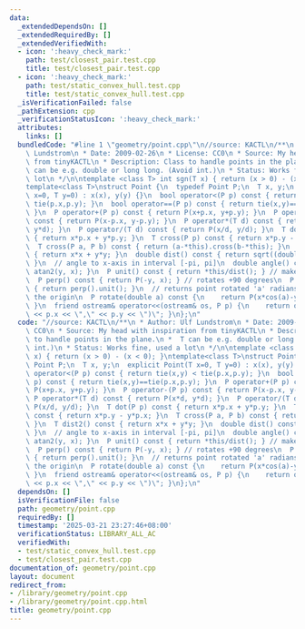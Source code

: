 ```yaml
---
data:
  _extendedDependsOn: []
  _extendedRequiredBy: []
  _extendedVerifiedWith:
  - icon: ':heavy_check_mark:'
    path: test/closest_pair.test.cpp
    title: test/closest_pair.test.cpp
  - icon: ':heavy_check_mark:'
    path: test/static_convex_hull.test.cpp
    title: test/static_convex_hull.test.cpp
  _isVerificationFailed: false
  _pathExtension: cpp
  _verificationStatusIcon: ':heavy_check_mark:'
  attributes:
    links: []
  bundledCode: "#line 1 \"geometry/point.cpp\"\n//source: KACTL\n/**\n * Author: Ulf\
    \ Lundstrom\n * Date: 2009-02-26\n * License: CC0\n * Source: My head with inspiration\
    \ from tinyKACTL\n * Description: Class to handle points in the plane.\n *  T\
    \ can be e.g. double or long long. (Avoid int.)\n * Status: Works fine, used a\
    \ lot\n */\n\ntemplate <class T> int sgn(T x) { return (x > 0) - (x < 0); }\n\
    template<class T>\nstruct Point {\n  typedef Point P;\n  T x, y;\n  explicit Point(T\
    \ x=0, T y=0) : x(x), y(y) {}\n  bool operator<(P p) const { return tie(x,y) <\
    \ tie(p.x,p.y); }\n  bool operator==(P p) const { return tie(x,y)==tie(p.x,p.y);\
    \ }\n  P operator+(P p) const { return P(x+p.x, y+p.y); }\n  P operator-(P p)\
    \ const { return P(x-p.x, y-p.y); }\n  P operator*(T d) const { return P(x*d,\
    \ y*d); }\n  P operator/(T d) const { return P(x/d, y/d); }\n  T dot(P p) const\
    \ { return x*p.x + y*p.y; }\n  T cross(P p) const { return x*p.y - y*p.x; }\n\
    \  T cross(P a, P b) const { return (a-*this).cross(b-*this); }\n  T dist2() const\
    \ { return x*x + y*y; }\n  double dist() const { return sqrt((double)dist2());\
    \ }\n  // angle to x-axis in interval [-pi, pi]\n  double angle() const { return\
    \ atan2(y, x); }\n  P unit() const { return *this/dist(); } // makes dist()=1\n\
    \  P perp() const { return P(-y, x); } // rotates +90 degrees\n  P normal() const\
    \ { return perp().unit(); }\n  // returns point rotated 'a' radians ccw around\
    \ the origin\n  P rotate(double a) const {\n    return P(x*cos(a)-y*sin(a),x*sin(a)+y*cos(a));\
    \ }\n  friend ostream& operator<<(ostream& os, P p) {\n    return os << \"(\"\
    \ << p.x << \",\" << p.y << \")\"; }\n};\n"
  code: "//source: KACTL\n/**\n * Author: Ulf Lundstrom\n * Date: 2009-02-26\n * License:\
    \ CC0\n * Source: My head with inspiration from tinyKACTL\n * Description: Class\
    \ to handle points in the plane.\n *  T can be e.g. double or long long. (Avoid\
    \ int.)\n * Status: Works fine, used a lot\n */\n\ntemplate <class T> int sgn(T\
    \ x) { return (x > 0) - (x < 0); }\ntemplate<class T>\nstruct Point {\n  typedef\
    \ Point P;\n  T x, y;\n  explicit Point(T x=0, T y=0) : x(x), y(y) {}\n  bool\
    \ operator<(P p) const { return tie(x,y) < tie(p.x,p.y); }\n  bool operator==(P\
    \ p) const { return tie(x,y)==tie(p.x,p.y); }\n  P operator+(P p) const { return\
    \ P(x+p.x, y+p.y); }\n  P operator-(P p) const { return P(x-p.x, y-p.y); }\n \
    \ P operator*(T d) const { return P(x*d, y*d); }\n  P operator/(T d) const { return\
    \ P(x/d, y/d); }\n  T dot(P p) const { return x*p.x + y*p.y; }\n  T cross(P p)\
    \ const { return x*p.y - y*p.x; }\n  T cross(P a, P b) const { return (a-*this).cross(b-*this);\
    \ }\n  T dist2() const { return x*x + y*y; }\n  double dist() const { return sqrt((double)dist2());\
    \ }\n  // angle to x-axis in interval [-pi, pi]\n  double angle() const { return\
    \ atan2(y, x); }\n  P unit() const { return *this/dist(); } // makes dist()=1\n\
    \  P perp() const { return P(-y, x); } // rotates +90 degrees\n  P normal() const\
    \ { return perp().unit(); }\n  // returns point rotated 'a' radians ccw around\
    \ the origin\n  P rotate(double a) const {\n    return P(x*cos(a)-y*sin(a),x*sin(a)+y*cos(a));\
    \ }\n  friend ostream& operator<<(ostream& os, P p) {\n    return os << \"(\"\
    \ << p.x << \",\" << p.y << \")\"; }\n};\n"
  dependsOn: []
  isVerificationFile: false
  path: geometry/point.cpp
  requiredBy: []
  timestamp: '2025-03-21 23:27:46+08:00'
  verificationStatus: LIBRARY_ALL_AC
  verifiedWith:
  - test/static_convex_hull.test.cpp
  - test/closest_pair.test.cpp
documentation_of: geometry/point.cpp
layout: document
redirect_from:
- /library/geometry/point.cpp
- /library/geometry/point.cpp.html
title: geometry/point.cpp
---
```

